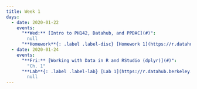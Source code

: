```yaml
---
title: Week 1
days:
  - date: 2020-01-22
    events:
      "**Wed:** [Intro to PH142, Datahub, and PPDAC](#)":
        null
      "**Homework**{: .label .label-disc} [Homework 1](https://r.datahub.berkeley.edu/hub/user-redirect/git-pull?repo=https%3A%2F%2Fgithub.com%2Fph142-ucb%2Fsp20&urlpath=rstudio%2F) (Solutions) (Due Jan. 28)":
  - date: 2020-01-24
    events:
      "**Fri:** [Working with Data in R and RStudio (dplyr)](#)":
        "Ch. 1"
      "**Lab**{: .label .label-lab} [Lab 1](https://r.datahub.berkeley.edu/hub/user-redirect/git-pull?repo=https%3A%2F%2Fgithub.com%2Fph142-ucb%2Fsp20&urlpath=rstudio%2F) (Solutions) (Due Jan. 24)":
        null
---
```

